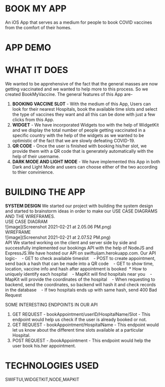 # BOOK MY APP
An iOS App that serves as a medium for people to book COVID vaccines from the comfort of their homes.

# APP DEMO <br>


# WHAT IT DOES<br>
We wanted to be apprehensive of the fact that the general masses are now getting vaccinated and we wanted to help more to this process. So we created BookMyVaccine.
The general features of this App are-
1. **BOOKING VACCINE SLOT** - With the medium of this App, Users can look for their nearest Hospitals, book the available time slots and select the type of vaccines they want and all this can be done with just a few clicks from this App.
2. **WIDGET** - We have incorporated Widgets too with the help of WidgetKit and we display the total number of people getting vaccinated in a specific country with the help of the widgets as we wanted to be optimistic of the fact that we are slowly defeating COVID-19.
3. **QR CODE** - Once the user is finished with booking his/her slot, we provide them with a QR code that is generately automatically with the help of their username.
4.  **DARK MODE AND LIGHT MODE** - We have implemented this App in both Dark and Light Mode and users can choose either of the two according to thier convinience.

# BUILDING THE APP<br>
**SYSTEM DESIGN**
We started our project with building the system design and started to brainstorm ideas in order to make our USE CASE DIAGRAMS AND THE WIREFRAMES. <br>
USE CASE DIAGRAM<br>
![image](Screenshot 2021-02-21 at 2.05.06 PM.png)<br>
WIREFRAME<br>
![image](Screenshot 2021-02-21 at 2.07.52 PM.png)<br>
API 
We started working on the client and server side by side and successfully implemented our bookings API with the help of NodeJS and ExpressJS.We have hosted our API on swiftuijam.herokuapp.com.
Our API logic-
   - GET to check available timeslot
   - POST to create appointment, send back a hash that can be made into a QR code
   - GET to show time, location, vaccine info and hash after appointment is booked
 * How to uniquely identify each hospital
   - MapKit will find hospitals near you
   - MapKit will provide the coordinates of the hospital
   - When requesting to backend, send the coordinates, so backend will hash it and check records in the database
   - If two hospitals ends up with same hash, send 400 Bad Request


SOME INTERESTING ENDPOINTS IN OUR API
1. GET REQUEST - bookAppointment/userID/HospitalName/Slot - This endpoint would help us check if the user is already booked or not.
2. GET REQUEST - bookAppointment/HospitalName - This endpoint would let us know about the different time slots available at a particular Hospital.
3. POST REQUEST - /bookAppointment - This endpoint would help the user book his.her appointment.

# TECHNOLOGIES USED<br>
SWIFTUI,WIDGETKIT,NODE,MAPKIT




